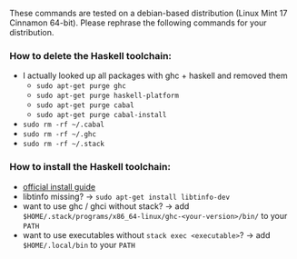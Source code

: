 These commands are tested on a debian-based distribution (Linux Mint 17 Cinnamon 64-bit). Please rephrase the following commands for your distribution.

### How to delete the Haskell toolchain:

 * I actually looked up all packages with ghc + haskell and removed them
   * `sudo apt-get purge ghc`
   * `sudo apt-get purge haskell-platform`
   * `sudo apt-get purge cabal`
   * `sudo apt-get purge cabal-install`
 * `sudo rm -rf ~/.cabal`
 * `sudo rm -rf ~/.ghc`
 * `sudo rm -rf ~/.stack`

### How to install the Haskell toolchain:

 * [official install guide](https://github.com/commercialhaskell/stack/blob/master/doc/GUIDE.md)
 * libtinfo missing? -> `sudo apt-get install libtinfo-dev`
 * want to use ghc / ghci without stack? -> add `$HOME/.stack/programs/x86_64-linux/ghc-<your-version>/bin/` to your `PATH`
 * want to use executables without `stack exec <executable>`? -> add `$HOME/.local/bin` to your `PATH`
